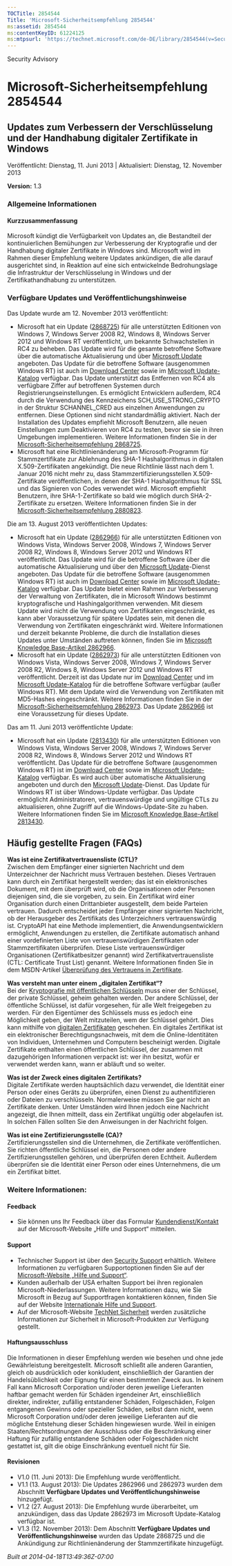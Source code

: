 ```yaml
---
TOCTitle: 2854544
Title: 'Microsoft-Sicherheitsempfehlung 2854544'
ms:assetid: 2854544
ms:contentKeyID: 61224125
ms:mtpsurl: 'https://technet.microsoft.com/de-DE/library/2854544(v=Security.10)'
---
```


Security Advisory

Microsoft-Sicherheitsempfehlung 2854544
=======================================

Updates zum Verbessern der Verschlüsselung und der Handhabung digitaler Zertifikate in Windows
----------------------------------------------------------------------------------------------

Veröffentlicht: Dienstag, 11. Juni 2013 | Aktualisiert: Dienstag, 12. November 2013

**Version:** 1.3

### Allgemeine Informationen

#### Kurzzusammenfassung

Microsoft kündigt die Verfügbarkeit von Updates an, die Bestandteil der kontinuierlichen Bemühungen zur Verbesserung der Kryptografie und der Handhabung digitaler Zertifikate in Windows sind. Microsoft wird im Rahmen dieser Empfehlung weitere Updates ankündigen, die alle darauf ausgerichtet sind, in Reaktion auf eine sich entwickelnde Bedrohungslage die Infrastruktur der Verschlüsselung in Windows und der Zertifikathandhabung zu unterstützen.

### Verfügbare Updates und Veröffentlichungshinweise

Das Update wurde am 12. November 2013 veröffentlicht:

-   Microsoft hat ein Update ([2868725](https://technet.microsoft.com/security/advisory/2868725)) für alle unterstützten Editionen von Windows 7, Windows Server 2008 R2, Windows 8, Windows Server 2012 und Windows RT veröffentlicht, um bekannte Schwachstellen in RC4 zu beheben. Das Update wird für die gesamte betroffene Software über die automatische Aktualisierung und über [Microsoft Update](https://go.microsoft.com/fwlink/?linkid=40747&displaylang=de) angeboten. Das Update für die betroffene Software (ausgenommen Windows RT) ist auch im [Download Center](https://www.microsoft.com/download/default.aspx) sowie im [Microsoft Update-Katalog](https://go.microsoft.com/fwlink/?linkid=96155) verfügbar. Das Update unterstützt das Entfernen von RC4 als verfügbare Ziffer auf betroffenen Systemen durch Registrierungseinstellungen. Es ermöglicht Entwicklern außerdem, RC4 durch die Verwendung des Kennzeichens SCH\_USE\_STRONG\_CRYPTO in der Struktur SCHANNEL\_CRED aus einzelnen Anwendungen zu entfernen. Diese Optionen sind nicht standardmäßig aktiviert. Nach der Installation des Updates empfiehlt Microsoft Benutzern, alle neuen Einstellungen zum Deaktivieren von RC4 zu testen, bevor sie sie in ihren Umgebungen implementieren. Weitere Informationen finden Sie in der [Microsoft-Sicherheitsempfehlung 2868725](https://technet.microsoft.com/security/advisory/2868725).
-   Microsoft hat eine Richtlinienänderung am Microsoft-Programm für Stammzertifikate zur Ablehnung des SHA-1 Hashalgorithmus in digitalen X.509-Zertifikaten angekündigt. Die neue Richtlinie lässt nach dem 1. Januar 2016 nicht mehr zu, dass Stammzertifizierungsstellen X.509-Zertifikate veröffentlichen, in denen der SHA-1 Hashalgorithmus für SSL und das Signieren von Codes verwendet wird. Microsoft empfiehlt Benutzern, ihre SHA-1-Zertifikate so bald wie möglich durch SHA-2-Zertifikate zu ersetzen. Weitere Informationen finden Sie in der [Microsoft-Sicherheitsempfehlung 2880823](https://technet.microsoft.com/security/advisory/2880823).

Die am 13. August 2013 veröffentlichten Updates:

-   Microsoft hat ein Update ([2862966](https://support.microsoft.com/kb/2862966)) für alle unterstützten Editionen von Windows Vista, Windows Server 2008, Windows 7, Windows Server 2008 R2, Windows 8, Windows Server 2012 und Windows RT veröffentlicht. Das Update wird für die betroffene Software über die automatische Aktualisierung und über den [Microsoft Update](https://go.microsoft.com/fwlink/?linkid=40747&displaylang=de)-Dienst angeboten. Das Update für die betroffene Software (ausgenommen Windows RT) ist auch im [Download Center](https://www.microsoft.com/download/default.aspx) sowie im [Microsoft Update-Katalog](https://go.microsoft.com/fwlink/?linkid=96155) verfügbar. Das Update bietet einen Rahmen zur Verbesserung der Verwaltung von Zertifikaten, die in Microsoft Windows bestimmt kryptografische und Hashingalgorithmen verwenden. Mit diesem Update wird nicht die Verwendung von Zertifikaten eingeschränkt, es kann aber Voraussetzung für spätere Updates sein, mit denen die Verwendung von Zertifikaten eingeschränkt wird. Weitere Informationen und derzeit bekannte Probleme, die durch die Installation dieses Updates unter Umständen auftreten können, finden Sie im [Microsoft Knowledge Base-Artikel 2862966](https://support.microsoft.com/kb/2862966).
-   Microsoft hat ein Update ([2862973](https://support.microsoft.com/kb/2862973)) für alle unterstützten Editionen von Windows Vista, Windows Server 2008, Windows 7, Windows Server 2008 R2, Windows 8, Windows Server 2012 und Windows RT veröffentlicht. Derzeit ist das Update nur im [Download Center](https://www.microsoft.com/download/default.aspx) und im [Microsoft Update-Katalog](https://go.microsoft.com/fwlink/?linkid=96155) für die betroffene Software verfügbar (außer Windows RT). Mit dem Update wird die Verwendung von Zertifikaten mit MD5-Hashes eingeschränkt. Weitere Informationen finden Sie in der [Microsoft-Sicherheitsempfehlung 2862973](https://technet.microsoft.com/security/advisory/2862973). Das Update [2862966](https://support.microsoft.com/kb/2862966) ist eine Voraussetzung für dieses Update.

Das am 11. Juni 2013 veröffentlichte Update:

-   Microsoft hat ein Update ([2813430](https://support.microsoft.com/kb/2813430)) für alle unterstützten Editionen von Windows Vista, Windows Server 2008, Windows 7, Windows Server 2008 R2, Windows 8, Windows Server 2012 und Windows RT veröffentlicht. Das Update für die betroffene Software (ausgenommen Windows RT) ist im [Download Center](https://www.microsoft.com/download/default.aspx) sowie im [Microsoft Update-Katalog](https://go.microsoft.com/fwlink/?linkid=96155) verfügbar. Es wird auch über automatische Aktualisierung angeboten und durch den [Microsoft Update](https://go.microsoft.com/fwlink/?linkid=40747&displaylang=de)-Dienst. Das Update für Windows RT ist über Windows-Update verfügbar. Das Update ermöglicht Administratoren, vertrauenswürdige und ungültige CTLs zu aktualisieren, ohne Zugriff auf die Windows-Update-Site zu haben. Weitere Informationen finden Sie im [Microsoft Knowledge Base-Artikel 2813430](https://support.microsoft.com/kb/2813430).

Häufig gestellte Fragen (FAQs)
------------------------------

**Was ist eine Zertifikatvertrauensliste (CTL)?**  
Zwischen dem Empfänger einer signierten Nachricht und dem Unterzeichner der Nachricht muss Vertrauen bestehen. Dieses Vertrauen kann durch ein Zertifikat hergestellt werden; das ist ein elektronisches Dokument, mit dem überprüft wird, ob die Organisationen oder Personen diejenigen sind, die sie vorgeben, zu sein. Ein Zertifikat wird einer Organisation durch einen Drittanbieter ausgestellt, dem beide Parteien vertrauen. Dadurch entscheidet jeder Empfänger einer signierten Nachricht, ob der Herausgeber des Zertifikats des Unterzeichners vertrauenswürdig ist. CryptoAPI hat eine Methode implementiert, die Anwendungsentwicklern ermöglicht, Anwendungen zu erstellen, die Zertifikate automatisch anhand einer vordefinierten Liste von vertrauenswürdigen Zertifikaten oder Stammzertifikaten überprüfen. Diese Liste vertrauenswürdiger Organisationen (Zertifikatbesitzer genannt) wird Zertifikatvertrauensliste (CTL: Certificate Trust List) genannt. Weitere Informationen finden Sie in dem MSDN-Artikel [Überprüfung des Vertrauens in Zertifikate](https://msdn.microsoft.com/en-us/library/aa376546(v=vs.85).aspx).

**Was versteht man unter einem „digitalen Zertifikat“?**  
Bei der [Kryptografie mit öffentlichen Schlüsseln](https://technet.microsoft.com/library/aa998077) muss einer der Schlüssel, der private Schlüssel, geheim gehalten werden. Der andere Schlüssel, der öffentliche Schlüssel, ist dafür vorgesehen, für alle Welt freigegeben zu werden. Für den Eigentümer des Schlüssels muss es jedoch eine Möglichkeit geben, der Welt mitzuteilen, wem der Schlüssel gehört. Dies kann mithilfe von [digitalen Zertifikaten](https://technet.microsoft.com/en-us/library/cc962029.aspx) geschehen. Ein digitales Zertifikat ist ein elektronischer Berechtigungsnachweis, mit dem die Online-Identitäten von Individuen, Unternehmen und Computern bescheinigt werden. Digitale Zertifikate enthalten einen öffentlichen Schlüssel, der zusammen mit dazugehörigen Informationen verpackt ist: wer ihn besitzt, wofür er verwendet werden kann, wann er abläuft und so weiter.

**Was ist der Zweck eines digitalen** **Zertifikats?**  
Digitale Zertifikate werden hauptsächlich dazu verwendet, die Identität einer Person oder eines Geräts zu überprüfen, einen Dienst zu authentifizieren oder Dateien zu verschlüsseln. Normalerweise müssen Sie gar nicht an Zertifikate denken. Unter Umständen wird Ihnen jedoch eine Nachricht angezeigt, die Ihnen mitteilt, dass ein Zertifikat ungültig oder abgelaufen ist. In solchen Fällen sollten Sie den Anweisungen in der Nachricht folgen.

**Was ist eine Zertifizierungsstelle (CA)?**  
Zertifizierungsstellen sind die Unternehmen, die Zertifikate veröffentlichen. Sie richten öffentliche Schlüssel ein, die Personen oder andere Zertifizierungsstellen gehören, und überprüfen deren Echtheit. Außerdem überprüfen sie die Identität einer Person oder eines Unternehmens, die um ein Zertifikat bittet.

### Weitere Informationen:

#### Feedback

-   Sie können uns Ihr Feedback über das Formular [Kundendienst/Kontakt](https://support.microsoft.com/common/survey.aspx?scid=sw;en;1257&showpage=1&ws=technet&sd=tech) auf der Microsoft-Website „Hilfe und Support“ mitteilen.

#### Support

-   Technischer Support ist über den [Security Support](https://go.microsoft.com/fwlink/?linkid=21131) erhältlich. Weitere Informationen zu verfügbaren Supportoptionen finden Sie auf der [Microsoft-Website „Hilfe und Support“](https://support.microsoft.com/).
-   Kunden außerhalb der USA erhalten Support bei ihren regionalen Microsoft-Niederlassungen. Weitere Informationen dazu, wie Sie Microsoft in Bezug auf Supportfragen kontaktieren können, finden Sie auf der Website [Internationale Hilfe und Support](https://go.microsoft.com/fwlink/?linkid=21155).
-   Auf der Microsoft-Website [TechNet Sicherheit](https://technet.microsoft.com/de-de/security/default.aspx) werden zusätzliche Informationen zur Sicherheit in Microsoft-Produkten zur Verfügung gestellt.

#### Haftungsausschluss

Die Informationen in dieser Empfehlung werden wie besehen und ohne jede Gewährleistung bereitgestellt. Microsoft schließt alle anderen Garantien, gleich ob ausdrücklich oder konkludent, einschließlich der Garantien der Handelsüblichkeit oder Eignung für einen bestimmten Zweck aus. In keinem Fall kann Microsoft Corporation und/oder deren jeweilige Lieferanten haftbar gemacht werden für Schäden irgendeiner Art, einschließlich direkter, indirekter, zufällig entstandener Schäden, Folgeschäden, Folgen entgangenen Gewinns oder spezieller Schäden, selbst dann nicht, wenn Microsoft Corporation und/oder deren jeweilige Lieferanten auf die mögliche Entstehung dieser Schäden hingewiesen wurde. Weil in einigen Staaten/Rechtsordnungen der Ausschluss oder die Beschränkung einer Haftung für zufällig entstandene Schäden oder Folgeschäden nicht gestattet ist, gilt die obige Einschränkung eventuell nicht für Sie.

#### Revisionen

-   V1.0 (11. Juni 2013): Die Empfehlung wurde veröffentlicht.
-   V1.1 (13. August 2013): Die Updates 2862966 und 2862973 wurden dem Abschnitt **Verfügbare Updates** **und Veröffentlichungshinweise** hinzugefügt.
-   V1.2 (27. August 2013): Die Empfehlung wurde überarbeitet, um anzukündigen, dass das Update 2862973 im Microsoft Update-Katalog verfügbar ist.
-   V1.3 (12. November 2013): Dem Abschnitt **Verfügbare Updates** **und Veröffentlichungshinweise** wurden das Update 2868725 und die Ankündigung zur Richtlinienänderung der Stammzertifikate hinzugefügt.

*Built at 2014-04-18T13:49:36Z-07:00*

